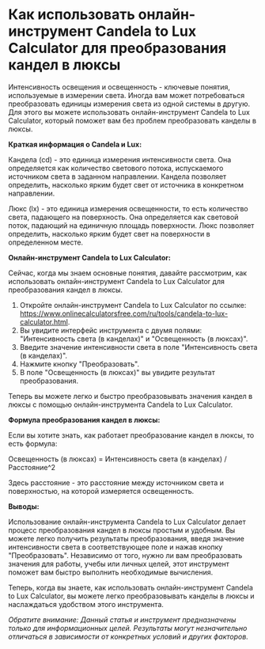 Как использовать онлайн-инструмент Candela to Lux Calculator для преобразования кандел в люксы
==============================================================================================

Интенсивность освещения и освещенность - ключевые понятия, используемые в измерении света. Иногда вам может потребоваться преобразовать единицы измерения света из одной системы в другую. Для этого вы можете использовать онлайн-инструмент Candela to Lux Calculator, который поможет вам без проблем преобразовать канделы в люксы.

**Краткая информация о Candela и Lux:**

Кандела (cd) - это единица измерения интенсивности света. Она определяется как количество светового потока, испускаемого источником света в заданном направлении. Кандела позволяет определить, насколько ярким будет свет от источника в конкретном направлении.

Люкс (lx) - это единица измерения освещенности, то есть количество света, падающего на поверхность. Она определяется как световой поток, падающий на единичную площадь поверхности. Люкс позволяет определить, насколько ярким будет свет на поверхности в определенном месте.

**Онлайн-инструмент Candela to Lux Calculator:**

Сейчас, когда мы знаем основные понятия, давайте рассмотрим, как использовать онлайн-инструмент Candela to Lux Calculator для преобразования кандел в люксы.

1. Откройте онлайн-инструмент Candela to Lux Calculator по ссылке: <https://www.onlinecalculatorsfree.com/ru/tools/candela-to-lux-calculator.html>.
2. Вы увидите интерфейс инструмента с двумя полями: "Интенсивность света (в канделах)" и "Освещенность (в люксах)".
3. Введите значение интенсивности света в поле "Интенсивность света (в канделах)".
4. Нажмите кнопку "Преобразовать".
5. В поле "Освещенность (в люксах)" вы увидите результат преобразования.

Теперь вы можете легко и быстро преобразовывать значения кандел в люксы с помощью онлайн-инструмента Candela to Lux Calculator.

**Формула преобразования кандел в люксы:**

Если вы хотите знать, как работает преобразование кандел в люксы, то есть формула:

Освещенность (в люксах) = Интенсивность света (в канделах) / Расстояние^2

Здесь расстояние - это расстояние между источником света и поверхностью, на которой измеряется освещенность.

**Выводы:**

Использование онлайн-инструмента Candela to Lux Calculator делает процесс преобразования кандел в люксы простым и удобным. Вы можете легко получить результаты преобразования, введя значение интенсивности света в соответствующее поле и нажав кнопку "Преобразовать". Независимо от того, нужно ли вам преобразовать значения для работы, учебы или личных целей, этот инструмент поможет вам быстро выполнить необходимые вычисления.

Теперь, когда вы знаете, как использовать онлайн-инструмент Candela to Lux Calculator, вы можете легко преобразовывать канделы в люксы и наслаждаться удобством этого инструмента.

*Обратите внимание: Данный статья и инструмент предназначены только для информационных целей. Результаты могут незначительно отличаться в зависимости от конкретных условий и других факторов.*